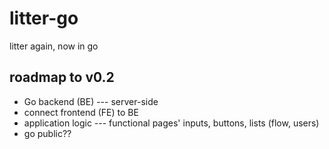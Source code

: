 # litter-go
litter again, now in go

## roadmap to v0.2
+ Go backend (BE) --- server-side
+ connect frontend (FE) to BE
+ application logic --- functional pages' inputs, buttons, lists (flow, users)
+ go public??
